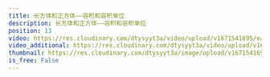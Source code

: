 ```yaml
---
title: 长方体和正方体——容积和容积单位
description: 长方体和正方体——容积和容积单位
position: 13
video: https://res.cloudinary.com/dtysyyt3a/video/upload/v1671541695/easymath/5年级下/03单元长方体和正方体/xx02rihutmacnaca3t8k.mp4
video_additional: https://res.cloudinary.com/dtysyyt3a/video/upload/v1671541768/easymath/5年级下/03单元长方体和正方体/每课一题的解答视频/x9jzokwgp1c2emp38mmh.mp4
thumbnail: https://res.cloudinary.com/dtysyyt3a/image/upload/v1671541697/easymath/5年级下/03单元长方体和正方体/rxjcgrnrymtpvatoil5t.png
is_free: False
---
```

